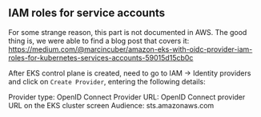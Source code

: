 ## IAM roles for service accounts

For some strange reason, this part is not documented in AWS. The good thing is, we were able to find a blog post that covers it: https://medium.com/@marcincuber/amazon-eks-with-oidc-provider-iam-roles-for-kubernetes-services-accounts-59015d15cb0c

After EKS control plane is created, need to go to IAM -> Identity providers and click on `Create Provider`, entering the following details:

Provider type: OpenID Connect
Provider URL: OpenID Connect provider URL on the EKS cluster screen
Audience: sts.amazonaws.com
